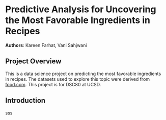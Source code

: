 # Predictive Analysis for Uncovering the Most Favorable Ingredients in Recipes
**Authors**: Kareen Farhat, Vani Sahjwani
## Project Overview
This is a data science project on predicting the most favorable ingredients in recipes. The datasets used to explore this topic were derived from [food.com](https://www.food.com/?ref=nav). This project is for DSC80 at UCSD.
## Introduction
sss
